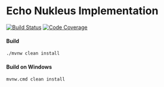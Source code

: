 # Echo Nukleus Implementation

[![Build Status][build-status-image]][build-status]
[![Code Coverage][code-coverage-image]][code-coverage]

#### Build
```bash
./mvnw clean install
```
#### Build on Windows
```bash
mvnw.cmd clean install
```

[build-status-image]: https://github.com/reaktivity/nukleus-echo.java/workflows/build/badge.svg
[build-status]: https://github.com/reaktivity/nukleus-echo.java/actions
[code-coverage-image]: https://codecov.io/gh/reaktivity/nukleus-echo.java/branch/develop/graph/badge.svg
[code-coverage]: https://codecov.io/gh/reaktivity/nukleus-echo.java
